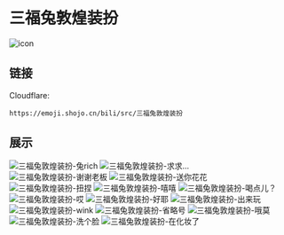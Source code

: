 # 三福兔敦煌装扮
![icon](https://emoji.shojo.cn/bili/src/三福兔敦煌装扮/icon.png)
## 链接
Cloudflare:
```
https://emoji.shojo.cn/bili/src/三福兔敦煌装扮
```
## 展示
![三福兔敦煌装扮-兔rich](https://emoji.shojo.cn/bili/src/三福兔敦煌装扮/三福兔敦煌装扮-兔rich.png)
![三福兔敦煌装扮-求求...](https://emoji.shojo.cn/bili/src/三福兔敦煌装扮/三福兔敦煌装扮-求求....png)
![三福兔敦煌装扮-谢谢老板](https://emoji.shojo.cn/bili/src/三福兔敦煌装扮/三福兔敦煌装扮-谢谢老板.png)
![三福兔敦煌装扮-送你花花](https://emoji.shojo.cn/bili/src/三福兔敦煌装扮/三福兔敦煌装扮-送你花花.png)
![三福兔敦煌装扮-扭捏](https://emoji.shojo.cn/bili/src/三福兔敦煌装扮/三福兔敦煌装扮-扭捏.png)
![三福兔敦煌装扮-嘻嘻](https://emoji.shojo.cn/bili/src/三福兔敦煌装扮/三福兔敦煌装扮-嘻嘻.png)
![三福兔敦煌装扮-喝点儿？](https://emoji.shojo.cn/bili/src/三福兔敦煌装扮/三福兔敦煌装扮-喝点儿？.png)
![三福兔敦煌装扮-哎](https://emoji.shojo.cn/bili/src/三福兔敦煌装扮/三福兔敦煌装扮-哎.png)
![三福兔敦煌装扮-好耶](https://emoji.shojo.cn/bili/src/三福兔敦煌装扮/三福兔敦煌装扮-好耶.png)
![三福兔敦煌装扮-出来玩](https://emoji.shojo.cn/bili/src/三福兔敦煌装扮/三福兔敦煌装扮-出来玩.png)
![三福兔敦煌装扮-wink](https://emoji.shojo.cn/bili/src/三福兔敦煌装扮/三福兔敦煌装扮-wink.png)
![三福兔敦煌装扮-省略号](https://emoji.shojo.cn/bili/src/三福兔敦煌装扮/三福兔敦煌装扮-省略号.png)
![三福兔敦煌装扮-哦莫](https://emoji.shojo.cn/bili/src/三福兔敦煌装扮/三福兔敦煌装扮-哦莫.png)
![三福兔敦煌装扮-洗个脸](https://emoji.shojo.cn/bili/src/三福兔敦煌装扮/三福兔敦煌装扮-洗个脸.png)
![三福兔敦煌装扮-在化妆了](https://emoji.shojo.cn/bili/src/三福兔敦煌装扮/三福兔敦煌装扮-在化妆了.png)
